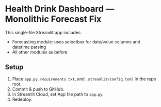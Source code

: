 # Health Drink Dashboard — Monolithic Forecast Fix

This single-file Streamlit app includes:
- Forecasting module: uses selectbox for date/value columns and datetime parsing
- All other modules as before

## Setup
1. Place `app.py`, `requirements.txt`, and `.streamlit/config.toml` in the repo root.
2. Commit & push to GitHub.
3. In Streamlit Cloud, set App file path to `app.py`.
4. Redeploy.
